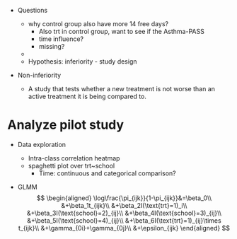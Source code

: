 * Questions
  * why control group also have more 14 free days?
    * Also trt in control group, want to see if the Asthma-PASS 
    * time influence? 
    * missing?
  * 
  * Hypothesis: inferiority - study design

* Non-inferiority
  * A study that tests whether a new treatment is not worse than an active treatment it is being compared to.

# Analyze pilot study

* Data exploration

  * Intra-class correlation heatmap
  * spaghetti plot over trt~school
    * Time: continuous and categorical comparison?

* GLMM
  $$
  \begin{aligned}
  \log\frac{\pi_{ijk}}{1-\pi_{ijk}}&=\beta_0\\
  &+\beta_1t_{ijk}\\
  &+\beta_2I(\text{trt}=1)_i\\
  &+\beta_3I(\text{school}=2)_{ij}\\
  &+\beta_4I(\text{school}=3)_{ij}\\
  &+\beta_5I(\text{school}=4)_{ij}\\
  &+\beta_6I(\text{trt}=1)_{ij}\times t_{ijk}\\
  &+\gamma_{0i}+\gamma_{0j}\\
  &+\epsilon_{ijk}
  \end{aligned}
  $$
  

